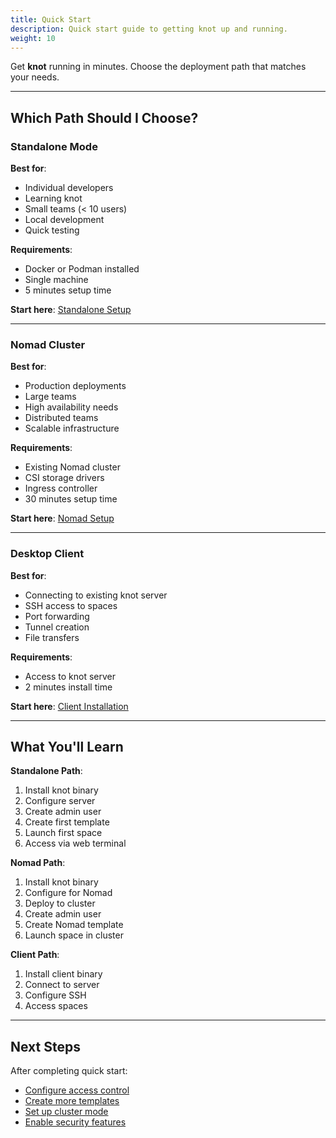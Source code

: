 ```yaml
---
title: Quick Start
description: Quick start guide to getting knot up and running.
weight: 10
---
```


Get **knot** running in minutes. Choose the deployment path that matches your needs.

---

## Which Path Should I Choose?

### Standalone Mode

**Best for**:
- Individual developers
- Learning knot
- Small teams (< 10 users)
- Local development
- Quick testing

**Requirements**:
- Docker or Podman installed
- Single machine
- 5 minutes setup time

**Start here**: [Standalone Setup](standalone/)

---

### Nomad Cluster

**Best for**:
- Production deployments
- Large teams
- High availability needs
- Distributed teams
- Scalable infrastructure

**Requirements**:
- Existing Nomad cluster
- CSI storage drivers
- Ingress controller
- 30 minutes setup time

**Start here**: [Nomad Setup](nomad/)

---

### Desktop Client

**Best for**:
- Connecting to existing knot server
- SSH access to spaces
- Port forwarding
- Tunnel creation
- File transfers

**Requirements**:
- Access to knot server
- 2 minutes install time

**Start here**: [Client Installation](client/)

---

## What You'll Learn

**Standalone Path**:
1. Install knot binary
2. Configure server
3. Create admin user
4. Create first template
5. Launch first space
6. Access via web terminal

**Nomad Path**:
1. Install knot binary
2. Configure for Nomad
3. Deploy to cluster
4. Create admin user
5. Create Nomad template
6. Launch space in cluster

**Client Path**:
1. Install client binary
2. Connect to server
3. Configure SSH
4. Access spaces

---

## Next Steps

After completing quick start:
- [Configure access control](../access-control/)
- [Create more templates](../templates/)
- [Set up cluster mode](../configuration/cluster-mode/)
- [Enable security features](../security/)

